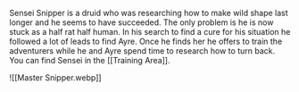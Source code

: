 Sensei Snipper is a druid who was researching how to make wild shape last longer and he seems to have succeeded. The only problem is he is now stuck as a half rat half human. In his search to find a cure for his situation he followed a lot of leads to find Ayre. Once he finds her he offers to train the adventurers while he and Ayre spend time to research how to turn back. 
You can find Sensei in the [[Training Area]].

![[Master Snipper.webp]]
